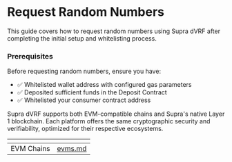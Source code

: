 # Request Random Numbers

This guide covers how to request random numbers using Supra dVRF after completing the initial setup and whitelisting process.

### Prerequisites

Before requesting random numbers, ensure you have:

* ✅ Whitelisted wallet address with configured gas parameters
* ✅ Deposited sufficient funds in the Deposit Contract
* ✅ Whitelisted your consumer contract address



Supra dVRF supports both EVM-compatible chains and Supra's native Layer 1 blockchain. Each platform offers the same cryptographic security and verifiability, optimized for their respective ecosystems.

<table data-view="cards"><thead><tr><th></th><th data-type="content-ref"></th></tr></thead><tbody><tr><td>EVM Chains</td><td><a href="evms.md">evms.md</a></td></tr></tbody></table>

